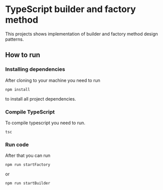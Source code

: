 # TypeScript builder and factory method
This projects shows implementation of builder and factory method design patterns.

## How to run
### Installing dependencies
After cloning to your machine you need to run
```
npm install
```
to install all project dependencies.

### Compile TypeScript
To compile typescript you need to run.
```
tsc 
```

### Run code

After that you can run 
```
npm run startFactory
```
or
```
npm run startBuilder
```
